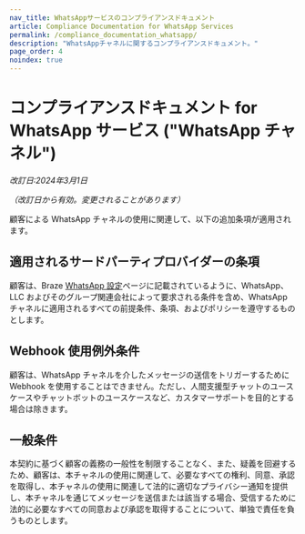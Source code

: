 ```yaml
---
nav_title: WhatsAppサービスのコンプライアンスドキュメント
article: Compliance Documentation for WhatsApp Services
permalink: /compliance_documentation_whatsapp/
description: "WhatsAppチャネルに関するコンプライアンスドキュメント。"
page_order: 4
noindex: true
---
```


# コンプライアンスドキュメント for WhatsApp サービス ("WhatsApp チャネル")

_改訂日:2024年3月1日_

_（改訂日から有効。変更されることがあります）_

顧客による WhatsApp チャネルの使用に関連して、以下の追加条項が適用されます。 

## 適用されるサードパーティプロバイダーの条項
顧客は、Braze [WhatsApp 設定][1]ページに記載されているように、WhatsApp、LLC およびそのグループ関連会社によって要求される条件を含め、WhatsApp チャネルに適用されるすべての前提条件、条項、およびポリシーを遵守するものとします。

## Webhook 使用例外条件
顧客は、WhatsApp チャネルを介したメッセージの送信をトリガーするために Webhook を使用することはできません。ただし、人間支援型チャットのユースケースやチャットボットのユースケースなど、カスタマーサポートを目的とする場合は除きます。 

## 一般条件
本契約に基づく顧客の義務の一般性を制限することなく、また、疑義を回避するため、顧客は、本チャネルの使用に関連して、必要なすべての権利、同意、承認を取得し、本チャネルの使用に関連して法的に適切なプライバシー通知を提供し、本チャネルを通じてメッセージを送信または該当する場合、受信するために法的に必要なすべての同意および承認を取得することについて、単独で責任を負うものとします。

[1]: {{site.baseurl}}/user_guide/message_building_by_channel/whatsapp/overview/